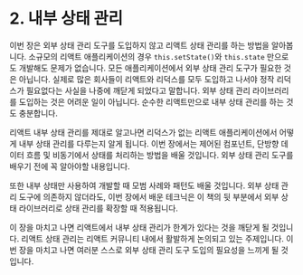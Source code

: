 # 2. 내부 상태 관리

이번 장은 외부 상태 관리 도구를 도입하지 않고 리액트 상태 관리를 하는 방법을 알아봅니다. 소규모의 리액트 애플리케이션의 경우 `this.setState()`와 `this.state` 만으로도 개발해도 문제가 없습니다. 모든 애플리케이션에서 외부 상태 관리 도구가 필요한 것은 아닙니다. 실제로 많은 회사들이 리액트와 리덕스를 모두 도입하고 나서야 정작 리덕스가 필요없다는 사실을 나중에 깨닫게 되었다고 말합니다. 외부 상태 관리 라이브러리를 도입하는 것은 어려운 일이 아닙니다. 순수한 리액트만으로 내부 상태 관리를 하는 것도 충분합니다.

리액트 내부 상태 관리를 제대로 알고나면 리덕스가 없는 리액트 애플리케이션에서 어떻게 내부 상태 관리를 다루는지 알게 됩니다. 이번 장에서는 제어된 컴포넌트, 단방향 데이터 흐름 및 비동기에서 상태를 처리하는 방법을 배울 것입니다. 외부 상태 관리 도구를 배우기 전에 꼭 알아야할 내용입니다.

또한 내부 상태만 사용하여 개발할 때 모범 사례와 패턴도 배울 것입니다. 외부 상태 관리 도구에 의존하지 않더라도, 이번 장에서 배운 테크닉은 이 책의 뒷 부분에서 외부 상태 라이브러리로 상태 관리를 확장할 때 적용됩니다.

이 장을 마치고 나면 리액트에서 내부 상태 관리가 한계가 있다는 것을 깨닫게 될 것입니다. 리액트 상태 관리는 리액트 커뮤니티 내에서 활발하게 논의되고 있는 주제입니다. 이번 장을 마치고 나면 여러분 스스로 외부 상태 관리 도구 도입의 필요성을 느끼게 될 것입니다.